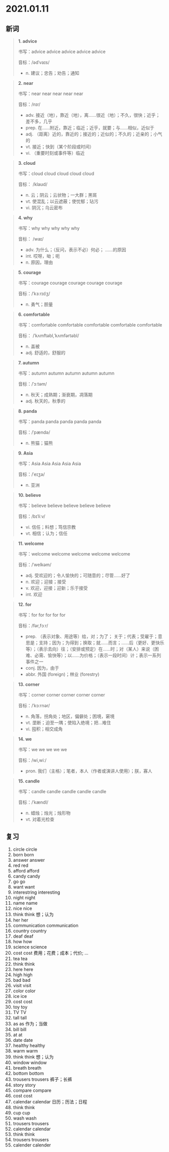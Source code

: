 # 2021.01.11

## 新词

> **1. advice**
>
> 书写：advice advice advice advice advice
>
> 音标：/ədˈvaɪs/
>
> - n. 建议；忠告；劝告；通知


> **2. near**
>
> 书写：near near near near near
>
> 音标：/nɪr/
>
> - adv. 接近（地），靠近（地），离......很近（地）；不久，很快；近乎；差不多，几乎
> - prep. 在......附近，靠近；临近；近乎，就要；与......相似，近似于
> - adj. （距离）近的，靠近的；接近的；近似的；不久的；近亲的；小气的
> - vt. 接近；快到（某个阶段或时间）
> - vi. （重要时刻或事件等）临近

> **3. cloud**
>
> 书写：cloud cloud cloud cloud cloud
>
> 音标： /klaʊd/
>
> - n. 云；阴云；云状物；一大群；黑斑
> - vt. 使混乱；以云遮蔽；使忧郁；玷污
> - vi. 阴沉；乌云密布

> **4. why**
>
> 书写：why why why why why
>
> 音标： /waɪ/
>
> - adv. 为什么；（反问，表示不必）何必； ……的原因
> - int. 哎呀，呦；呃
> - n. 原因，理由

> **5. courage**
>
> 书写：courage courage courage courage courage
>
> 音标：/ˈkɜːrɪdʒ/
>
> - n. 勇气；胆量

> **6. comfortable**
>
> 书写：comfortable comfortable comfortable comfortable comfortable
>
> 音标： /ˈkʌmftəbl,ˈkʌmfərtəbl/
>
> - n. 盖被
> - adj. 舒适的，舒服的

> **7. autumn**
>
> 书写：autumn autumn autumn autumn autumn
>
> 音标：/ˈɔːtəm/
>
> - n. 秋天；成熟期；渐衰期，凋落期
> - adj. 秋天的，秋季的

> **8. panda**
>
> 书写：panda panda panda panda panda
>
> 音标：/ˈpændə/
>
> - n. 熊猫；猫熊

> **9. Asia**
>
> 书写：Asia Asia Asia Asia Asia
>
> 音标：/ˈeɪʒə/
>
> - n. 亚洲

> **10. believe**
>
> 书写：believe believe believe believe believe
>
> 音标：/bɪˈliːv/
>
> - vi. 信任；料想；笃信宗教
> - vt. 相信；认为；信任

> **11. welcome**
>
> 书写：welcome welcome welcome welcome welcome
>
> 音标：/ˈwelkəm/
>
> - adj. 受欢迎的；令人愉快的；可随意的；尽管……好了
> - n. 欢迎；迎接；接受
> - v. 欢迎，迎接；迎新；乐于接受
> - int. 欢迎

> **12. for**
>
> 书写：for for for for for
>
> 音标：/fər,fɔːr/
>
> - prep. （表示对象、用途等）给，对；为了； 关于；代表；受雇于；意思是；支持；因为；为得到；换取；就……而言；……后（更好、更快乐等）；（表示去向）往；（安排或预定）在……时；对（某人）来说（困难、必需、愉快等）；以……为价格；（表示一段时间）计；表示一系列事件之一
> - conj. 因为，由于
> - abbr. 外国 (foreign)；林业 (forestry)

> **13. corner**
>
> 书写：corner corner corner corner corner
>
> 音标：/ˈkɔːrnər/
>
> - n. 角落，拐角处；地区，偏僻处；困境，窘境
> - vt. 垄断；迫至一隅；使陷入绝境；把…难住
> - vi. 囤积；相交成角

> **14. we**
>
> 书写：we we we we we 
>
> 音标：/wi,wiː/
>
> - pron. 我们（主格）；笔者，本人（作者或演讲人使用）；朕，寡人

> **15. candle**
>
> 书写：candle candle candle candle candle
>
> 音标：/ˈkændl/
>
> - n. 蜡烛；烛光；烛形物
> - vt. 对着光检查






## 复习

1. circle circle
2. born born
3. answer answer
4. red red
5. afford afford
6. candy candy
7. go go
8. want want 
9. interestring interesting
10. night night
11. name name
12. nice nice
13. think think 想；认为
14. her her
15. communication communication
16. country country 
17. deaf deaf
18. how how
19. science science
20. cost cost 费用；花费；成本；代价; ...
21. tea tea
22. think think
23. here here
24. high high
25. bad bad
26. visit visit
27. color color
28. ice ice
29. cost cost 
30. toy toy
31. TV TV
32. tall tall
33. as as 作为；当做
34. bill bill
35. at at 
36. date date
37. healthy healthy
38. warm warm
39. think think 想；认为
40. window window
41. breath breath
42. bottom bottom
43. trousers trousers 裤子；长裤
44. story story 
45. compare compare
46. cost cost 
47. calendar calendar 日历；历法；日程
48. think think
49. cup cup
50. wash wash
51. trousers trousers
52. calendar calendar
53. think think
54. trousers trousers 
55. calender calender
